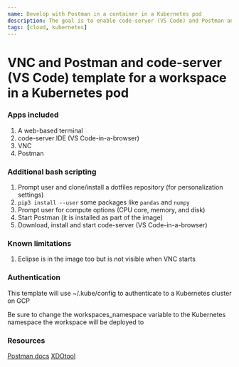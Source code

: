 ```yaml
---
name: Develop with Postman in a container in a Kubernetes pod
description: The goal is to enable code-server (VS Code) and Postman and VNC
tags: [cloud, kubernetes]
---
```


# VNC and Postman and code-server (VS Code) template for a workspace in a Kubernetes pod

### Apps included
1. A web-based terminal
1. code-server IDE (VS Code-in-a-browser)
1. VNC
1. Postman

### Additional bash scripting
1. Prompt user and clone/install a dotfiles repository (for personalization settings)
1. `pip3 install --user` some packages like `pandas` and `numpy`
1. Prompt user for compute options (CPU core, memory, and disk)
1. Start Postman (it is installed as part of the image)
1. Download, install and start code-server (VS Code-in-a-browser)

### Known limitations
1. Eclipse is in the image too but is not visible when VNC starts

### Authentication

This template will use ~/.kube/config to authenticate to a Kubernetes cluster on GCP

Be sure to change the workspaces_namespace variable to the Kubernetes namespace the workspace will be deployed to

### Resources
[Postman docs](https://www.postman.com/downloads/)
[XDOtool](https://manpages.ubuntu.com/manpages/xenial/man1/xdotool.1.html)
